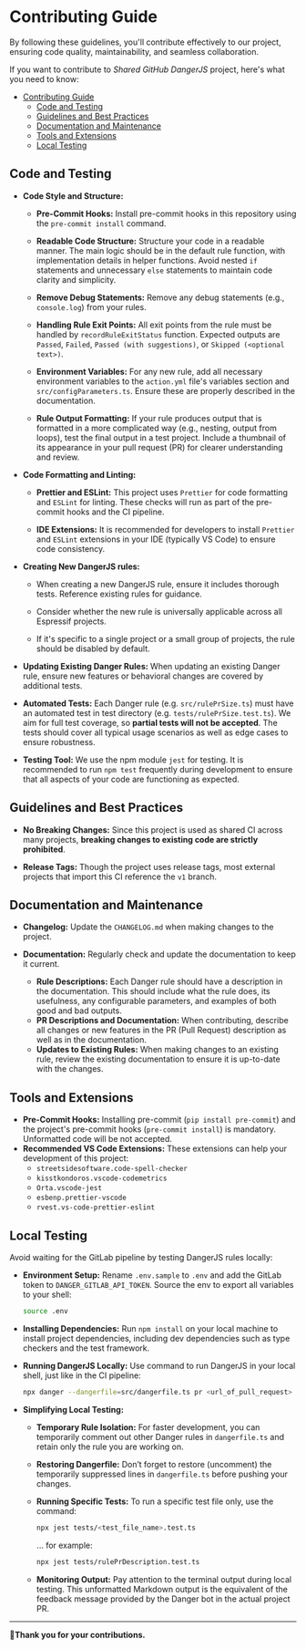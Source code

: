 # Contributing Guide

By following these guidelines, you'll contribute effectively to our project, ensuring code quality, maintainability, and seamless collaboration.

If you want to contribute to _Shared GitHub DangerJS_ project, here's what you need to know:

-   [Contributing Guide](#contributing-guide)
    -   [Code and Testing](#code-and-testing)
    -   [Guidelines and Best Practices](#guidelines-and-best-practices)
    -   [Documentation and Maintenance](#documentation-and-maintenance)
    -   [Tools and Extensions](#tools-and-extensions)
    -   [Local Testing](#local-testing)

## Code and Testing

-   **Code Style and Structure:**

    -   **Pre-Commit Hooks:** Install pre-commit hooks in this repository using the `pre-commit install` command.

    -   **Readable Code Structure:** Structure your code in a readable manner. The main logic should be in the default rule function, with implementation details in helper functions. Avoid nested `if` statements and unnecessary `else` statements to maintain code clarity and simplicity.

    -   **Remove Debug Statements:** Remove any debug statements (e.g., `console.log`) from your rules.

    -   **Handling Rule Exit Points:** All exit points from the rule must be handled by `recordRuleExitStatus` function. Expected outputs are `Passed`, `Failed`, `Passed (with suggestions)`, or `Skipped (<optional text>)`.

    -   **Environment Variables:** For any new rule, add all necessary environment variables to the `action.yml` file's variables section and `src/configParameters.ts`. Ensure these are properly described in the documentation.

    -   **Rule Output Formatting:** If your rule produces output that is formatted in a more complicated way (e.g., nesting, output from loops), test the final output in a test project. Include a thumbnail of its appearance in your pull request (PR) for clearer understanding and review.

-   **Code Formatting and Linting:**

    -   **Prettier and ESLint:** This project uses `Prettier` for code formatting and `ESLint` for linting. These checks will run as part of the pre-commit hooks and the CI pipeline.

    -   **IDE Extensions:** It is recommended for developers to install `Prettier` and `ESLint` extensions in your IDE (typically VS Code) to ensure code consistency.

-   **Creating New DangerJS rules:**

    -   When creating a new DangerJS rule, ensure it includes thorough tests. Reference existing rules for guidance.

    -   Consider whether the new rule is universally applicable across all Espressif projects.

    -   If it's specific to a single project or a small group of projects, the rule should be disabled by default.

-   **Updating Existing Danger Rules:** When updating an existing Danger rule, ensure new features or behavioral changes are covered by additional tests.

-   **Automated Tests:** Each Danger rule (e.g. `src/rulePrSize.ts`) must have an automated test in test directory (e.g. `tests/rulePrSize.test.ts`). We aim for full test coverage, so **partial tests will not be accepted**. The tests should cover all typical usage scenarios as well as edge cases to ensure robustness.

-   **Testing Tool:** We use the npm module `jest` for testing. It is recommended to run `npm test` frequently during development to ensure that all aspects of your code are functioning as expected.

## Guidelines and Best Practices

-   **No Breaking Changes:** Since this project is used as shared CI across many projects, **breaking changes to existing code are strictly prohibited**.

-   **Release Tags:** Though the project uses release tags, most external projects that import this CI reference the `v1` branch.

## Documentation and Maintenance

-   **Changelog:** Update the `CHANGELOG.md` when making changes to the project.

-   **Documentation:** Regularly check and update the documentation to keep it current.

    -   **Rule Descriptions:** Each Danger rule should have a description in the documentation. This should include what the rule does, its usefulness, any configurable parameters, and examples of both good and bad outputs.
    -   **PR Descriptions and Documentation:** When contributing, describe all changes or new features in the PR (Pull Request) description as well as in the documentation.
    -   **Updates to Existing Rules:** When making changes to an existing rule, review the existing documentation to ensure it is up-to-date with the changes.

## Tools and Extensions

-   **Pre-Commit Hooks:** Installing pre-commit (`pip install pre-commit`) and the project's pre-commit hooks (`pre-commit install`) is mandatory. Unformatted code will be not accepted.
-   **Recommended VS Code Extensions:** These extensions can help your development of this project:
    -   `streetsidesoftware.code-spell-checker`
    -   `kisstkondoros.vscode-codemetrics`
    -   `Orta.vscode-jest`
    -   `esbenp.prettier-vscode`
    -   `rvest.vs-code-prettier-eslint`

## Local Testing

Avoid waiting for the GitLab pipeline by testing DangerJS rules locally:

-   **Environment Setup:** Rename `.env.sample` to `.env` and add the GitLab token to `DANGER_GITLAB_API_TOKEN`. Source the env to export all variables to your shell:

    ```sh
    source .env
    ```

-   **Installing Dependencies:** Run `npm install` on your local machine to install project dependencies, including dev dependencies such as type checkers and the test framework.

-   **Running DangerJS Locally:** Use command to run DangerJS in your local shell, just like in the CI pipeline:

    ```sh
    npx danger --dangerfile=src/dangerfile.ts pr <url_of_pull_request>
    ```

-   **Simplifying Local Testing:**

    -   **Temporary Rule Isolation:** For faster development, you can temporarily comment out other Danger rules in `dangerfile.ts` and retain only the rule you are working on.

    -   **Restoring Dangerfile:** Don’t forget to restore (uncomment) the temporarily suppressed lines in `dangerfile.ts` before pushing your changes.

    -   **Running Specific Tests:** To run a specific test file only, use the command:

        ```sh
        npx jest tests/<test_file_name>.test.ts
        ```

        ... for example:

        ```sh
        npx jest tests/rulePrDescription.test.ts
        ```

    -   **Monitoring Output:** Pay attention to the terminal output during local testing. This unformatted Markdown output is the equivalent of the feedback message provided by the Danger bot in the actual project PR.

---

👏**Thank you for your contributions.**
